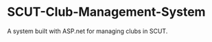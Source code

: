 SCUT-Club-Management-System
===========================

A system built with ASP.net for managing clubs in SCUT.
